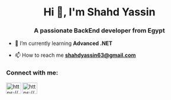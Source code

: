

<h1 align="center">Hi 👋, I'm Shahd Yassin</h1>
<h3 align="center">A passionate BackEnd developer from Egypt</h3>

- 🌱 I’m currently learning **Advanced .NET**

- 📫 How to reach me **shahdyassin63@gmail.com**

<h3 align="left">Connect with me:</h3>
<p align="left">
<a href="https://linkedin.com/in/https://www.linkedin.com/in/shahd-yassin-3b171b262?utm_source=share&utm_campaign=share_via&utm_content=profile&utm_medium=android_app" target="blank"><img align="center" src="https://raw.githubusercontent.com/rahuldkjain/github-profile-readme-generator/master/src/images/icons/Social/linked-in-alt.svg" alt="https://www.linkedin.com/in/shahd-yassin-3b171b262?utm_source=share&utm_campaign=share_via&utm_content=profile&utm_medium=android_app" height="30" width="40" /></a>
<a href="https://codeforces.com/profile/https://codeforces.com/profile/shahdyassin63?csrf_token=be702cce3461c06c23f4f9a93eb335ab" target="blank"><img align="center" src="https://raw.githubusercontent.com/rahuldkjain/github-profile-readme-generator/master/src/images/icons/Social/codeforces.svg" alt="https://codeforces.com/profile/shahdyassin63?csrf_token=be702cce3461c06c23f4f9a93eb335ab" height="30" width="40" /></a>
</p>


